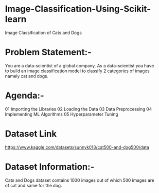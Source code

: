 # Image-Classification-Using-Scikit-learn
Image Classification of Cats and Dogs

# Problem Statement:-
You are a data-scientist of a global company. As a data-scientist you have to build an image classification model to classify 2 categories of images namely cat and dogs.

# Agenda:-
01 Importing the Libraries
02 Loading the Data
03 Data Preprocessing
04 Implementing ML Algorithms
05 Hyperparameter Tuning

# Dataset Link
https://www.kaggle.com/datasets/sunnyk013/cat500-and-dog500/data

# Dataset Information:-
Cats and Dogs dataset contains 1000 images out of which 500 images are of cat
and same for the dog.

